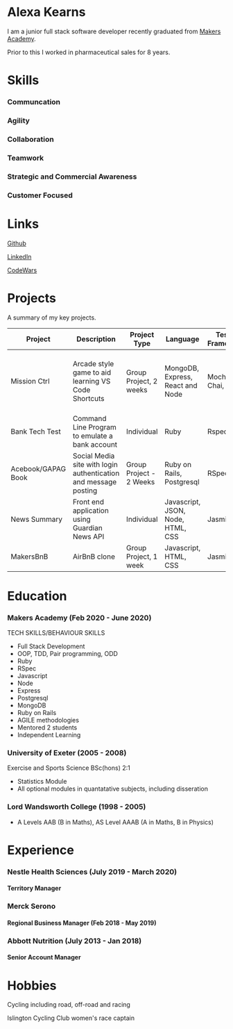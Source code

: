 # Alexa Kearns

I am a junior full stack software developer recently graduated from [Makers Academy](https://makers.tech/).  

Prior to this I worked in pharmaceutical sales for 8 years. 

# Skills
### Communcation

### Agility

### Collaboration

### Teamwork

### Strategic and Commercial Awareness

### Customer Focused

# Links
[Github](https://github.com/alexakearns)

[LinkedIn](https://www.linkedin.com/in/alexa-kearns-8558a754/)

[CodeWars](https://www.codewars.com/users/ajk202)



# Projects
A summary of my key projects. 



| Project | Description | Project Type | Language | Testing Frameworks |Links |
|---------|-------------|--------------|----------|--------------------|------|
| Mission Ctrl | Arcade style game to aid learning VS Code Shortcuts | Group Project, 2 weeks | MongoDB, Express, React and Node | Mocha, Chai, | [Github - Front End](https://github.com/tommyrharper/mission-ctrl), [Github - Back End API](https://github.com/hturnbull93/mission-ctrl-api-node), [Deployed Application](http://mission-ctrl.surge.sh/) |
| Bank Tech Test | Command Line Program to emulate a bank account | Individual | Ruby | Rspec |[Bank Tech Test - Github](https://github.com/alexakearns/bank_tech_test)|
| Acebook/GAPAG Book | Social Media site with login authentication and message posting | Group Project - 2 Weeks | Ruby on Rails, Postgresql | RSpec |[GAPAG Book - Github](https://github.com/alexakearns/acebook-rails-template), [Deployed App](https://gapag1.herokuapp.com/) |
| News Summary | Front end application using Guardian News API | Individual | Javascript, JSON, Node, HTML, CSS | Jasmine | [News Summary - Github](https://github.com/alexakearns/news-summary-challenge)
| MakersBnB | AirBnB clone | Group Project, 1 week | Javascript, HTML, CSS | Jasmine | [MakersBnB - Github](https://github.com/alexakearns/MakersBnB)

# Education
### Makers Academy (Feb 2020 - June 2020)
TECH SKILLS/BEHAVIOUR SKILLS
- Full Stack Development
- OOP, TDD, Pair programming, ODD
- Ruby
- RSpec
- Javascript
- Node
- Express
- Postgresql
- MongoDB
- Ruby on Rails
- AGILE methodologies
- Mentored 2 students
- Independent Learning

### University of Exeter (2005 - 2008)
Exercise and Sports Science BSc(hons) 2:1
- Statistics Module
- All optional modules in quantatative subjects, including disseration

### Lord Wandsworth College (1998 - 2005)
- A Levels AAB (B in Maths), AS Level AAAB (A in Maths, B in Physics)

# Experience
### Nestle Health Sciences (July 2019 - March 2020)
#### Territory Manager

### Merck Serono
#### Regional Business Manager (Feb 2018 - May 2019)

### Abbott Nutrition (July 2013 - Jan 2018)
#### Senior Account Manager

# Hobbies
Cycling including road, off-road and racing

Islington Cycling Club women's race captain

